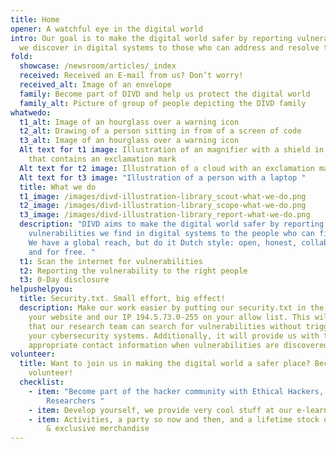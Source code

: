 ```yaml
---
title: Home
opener: A watchful eye in the digital world
intro: Our goal is to make the digital world safer by reporting vulnerabilities
  we discover in digital systems to those who can address and resolve them.
fold:
  showcase: /newsroom/articles/_index
  received: Received an E-mail from us? Don’t worry!
  received_alt: Image of an envelope
  family: Become part of DIVD and help us protect the digital world
  family_alt: Picture of group of people depicting the DIVD family
whatwedo:
  t1_alt: Image of an hourglass over a warning icon
  t2_alt: Drawing of a person sitting in from of a screen of code
  t3_alt: Image of an hourglass over a warning icon
  Alt text for t1 image: Illustration of an magnifier with a shield in the middle
    that contains an exclamation mark
  Alt text for t2 image: Illustration of a cloud with an exclamation mark
  Alt text for t3 image: "Illustration of a person with a laptop "
  title: What we do
  t1_image: /images/divd-illustration-library_scout-what-we-do.png
  t2_image: /images/divd-illustration-library_scope-what-we-do.png
  t3_image: /images/divd-illustration-library_report-what-we-do.png
  description: "DIVD aims to make the digital world safer by reporting
    vulnerabilities we find in digital systems to the people who can fix them.
    We have a global reach, but do it Dutch style: open, honest, collaborative,
    and for free. "
  t1: Scan the internet for vulnerabilities
  t2: Reporting the vulnerability to the right people
  t3: 0-Day disclosure
helpushelpyou:
  title: Security.txt. Small effort, big effect!
  description: Make our work easier by putting our security.txt in the code of
    your website and our IP 194.5.73.0-255 on your allow list. This will ensure
    that our research team can search for vulnerabilities without triggering
    your cybersecurity systems. Additionally, it will provide us with the
    appropriate contact information when vulnerabilities are discovered.
volunteer:
  title: Want to join us in making the digital world a safer place? Become a
    volunteer!
  checklist:
    - item: "Become part of the hacker community with Ethical Hackers, CISO's &
        Researchers "
    - item: Develop yourself, we provide very cool stuff at our e-learningplatform
    - item: Activities, a party so now and then, and a lifetime stock of DIVD stickers
        & exclusive merchandise
---
```

